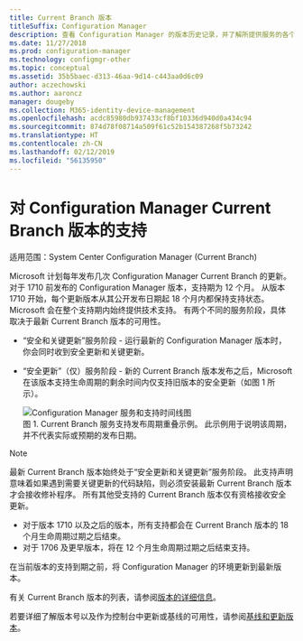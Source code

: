 ```yaml
---
title: Current Branch 版本
titleSuffix: Configuration Manager
description: 查看 Configuration Manager 的版本历史记录，并了解所提供服务的各个阶段。
ms.date: 11/27/2018
ms.prod: configuration-manager
ms.technology: configmgr-other
ms.topic: conceptual
ms.assetid: 35b5baec-d313-46aa-9d14-c443aa0d6c09
author: aczechowski
ms.author: aaroncz
manager: dougeby
ms.collection: M365-identity-device-management
ms.openlocfilehash: acdc85980db937433cf8bf10336d940d0a434c94
ms.sourcegitcommit: 874d78f08714a509f61c52b154387268f5b73242
ms.translationtype: HT
ms.contentlocale: zh-CN
ms.lasthandoff: 02/12/2019
ms.locfileid: "56135950"
---
```

# <a name="support-for-configuration-manager-current-branch-versions"></a>对 Configuration Manager Current Branch 版本的支持

适用范围：System Center Configuration Manager (Current Branch)

Microsoft 计划每年发布几次 Configuration Manager Current Branch 的更新。 对于 1710 前发布的 Configuration Manager 版本，支持期为 12 个月。 从版本 1710 开始，每个更新版本从其公开发布日期起 18 个月内都保持支持状态。 Microsoft 会在整个支持期内始终提供技术支持。 有两个不同的服务阶段，具体取决于最新 Current Branch 版本的可用性。  

- “安全和关键更新”服务阶段 - 运行最新的 Configuration Manager 版本时，你会同时收到安全更新和关键更新。  

- “安全更新”（仅）服务阶段 - 新的 Current Branch 版本发布之后，Microsoft 在该版本支持生命周期的剩余时间内仅支持旧版本的安全更新（如图 1 所示）。  

  ![Configuration Manager 服务和支持时间线图](media/CM_Servicing_support_timeline1.png)  
  图 1. Current Branch 服务支持发布周期重叠示例。 此示例用于说明该周期，并不代表实际或预期的发布日期。

> [!NOTE]  
>  最新 Current Branch 版本始终处于“安全更新和关键更新”服务阶段。 此支持声明意味着如果遇到需要关键更新的代码缺陷，则必须安装最新 Current Branch 版本才会接收修补程序。 所有其他受支持的 Current Branch 版本仅有资格接收安全更新。
> - 对于版本 1710 以及之后的版本，所有支持都会在 Current Branch 版本的 18 个月生命周期过期之后结束。
> - 对于 1706 及更早版本，将在 12 个月生命周期过期之后结束支持。
> 
> 在当前版本的支持到期之前，将 Configuration Manager 的环境更新到最新版本。

有关 Current Branch 版本的列表，请参阅[版本的详细信息](/sccm/core/servers/manage/updates#version-details)。

若要详细了解版本号以及作为控制台中更新或基线的可用性，请参阅[基线和更新版本](/sccm/core/servers/manage/updates#a-namebkmkbaselinesa-baseline-and-update-versions)。
